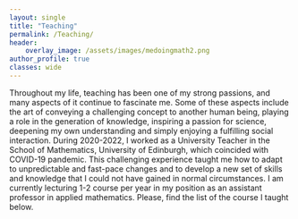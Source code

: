 ```yaml
---
layout: single
title: "Teaching"
permalink: /Teaching/
header:
    overlay_image: /assets/images/medoingmath2.png
author_profile: true
classes: wide
---
```

Throughout my life, teaching has been one of my strong passions, and many aspects of it continue to fascinate me. Some of these aspects include the art of conveying a challenging concept to another human being, playing a role in the generation of knowledge, inspiring a passion for science, deepening my own understanding and simply enjoying a fulfilling social interaction. During 2020-2022, I worked as a University Teacher in the School of Mathematics, University of Edinburgh, which coincided with COVID-19 pandemic. This challenging experience taught me how to adapt to unpredictable and fast-pace changes and to develop a new set of skills and knowledge that I could not have gained in normal circumstances. I am currently lecturing 1-2 course per year in my position as an assistant professor in applied mathematics. Please, find the list of the course I taught below.

